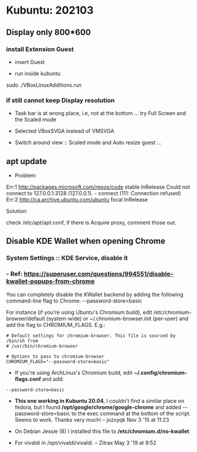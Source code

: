 
# Kubuntu: 202103

## Display only 800*600

### install Extension Guest

- insert Guest

- run inside kubuntu

sudo ./VBoxLinuxAdditions.run

### if still cannot keep Display resolution

- Task bar is at wrong place, i.e, not at the bottom ... try Full Screen and the Scaled mode

- Selected VBoxSVGA instead of VMSVGA

- Switch around view :: Scaled mode and Auto resize guest ...

## apt update

- Problem:

Err:1 http://packages.microsoft.com/repos/code stable InRelease
  Could not connect to 127.0.0.1:3128 (127.0.0.1). - connect (111: Connection refused)
Err:2 http://ca.archive.ubuntu.com/ubuntu focal InRelease

Solution:

check /etc/apt/apt.conf, if there is Acquire proxy, comment those out.


## Disable KDE Wallet when opening Chrome

### System Settings :: KDE Service, disable it

### - Ref: https://superuser.com/questions/994551/disable-kwallet-popups-from-chrome

You can completely disable the KWallet backend by adding the following command-line flag to Chrome: --password-store=basic

For instance (if you're using Ubuntu's Chromium build), edit /etc/chromium-browser/default (system-wide) or ~/.chromium-browser.init (per-user) and add the flag to CHROMIUM_FLAGS. E.g.:

```
# Default settings for chromium-browser. This file is sourced by /bin/sh from
# /usr/bin/chromium-browser

# Options to pass to chromium-browser
CHROMIUM_FLAGS="--password-store=basic"

```

- If you're using ArchLinux's Chromium build, edit **~/.config/chromium-flags.conf** and add:

`--password-store=basic`

- **This one working in Kubuntu 20.04**, I couldn't find a similar place on fedora, but I found **/opt/google/chrome/google-chrome** and added --password-store=basic to the exec command at the bottom of the script. Seems to work. Thanks very much! – jozxyqk Nov 3 '15 at 11:23

- On Debian Jessie (8) I installed this file to **/etc/chromium.d/no-kwallet** 

- For vivaldi in /opt/vivaldi/vivaldi. – Zitrax May 3 '19 at 9:52 



